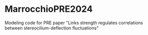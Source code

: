 # MarrocchioPRE2024
Modeling code for PRE paper "Links strength regulates correlations between stereocilium-deflection fluctuations"
